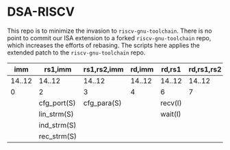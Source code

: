# DSA-RISCV

This repo is to minimize the invasion to `riscv-gnu-toolchain`.
There is no point to commit our ISA extension to a forked
`riscv-gnu-toolchain` repo, which increases the efforts of rebasing.
The scripts here applies the extended patch to the
`riscv-gnu-toolchain` repo.

|imm   |rs1,imm    |rs1,rs2,imm|rd,imm|rd,rs1 |rd,rs1,rs2|opcode2|opcode1 |opcode|
|------|-----------|-----------|------|-------|----------|-------|--------|------|
|14..12| 14..12    | 14..12    |14..12|14..12 |14..12    |6..5   |4..2    |6..2  |
|0     | 2         |     3     | 4    |    6  |  7       |  -    |  -     |-     |
|      |cfg_port(S)|cfg_para(S)|      |recv(I)|          |  0    |  2     |0x2   |
|      |lin_strm(S)|           |      |wait(I)|          |  1    |  2     |0xa   |
|      |ind_strm(S)|           |      |       |          |  2    |  6     |0x16  |
|      |rec_strm(S)|           |      |       |          |  3    |  6     |0x1e  |
